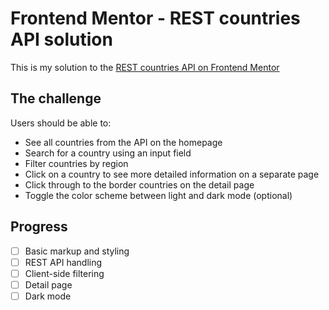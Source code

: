 # Frontend Mentor - REST countries API solution

This is my solution to the [REST countries API on Frontend Mentor](https://www.frontendmentor.io/challenges/rest-countries-api-with-color-theme-switcher-5cacc469fec04111f7b848ca)

## The challenge

Users should be able to:

- See all countries from the API on the homepage
- Search for a country using an input field
- Filter countries by region
- Click on a country to see more detailed information on a separate page
- Click through to the border countries on the detail page
- Toggle the color scheme between light and dark mode (optional)

## Progress

- [ ] Basic markup and styling
- [ ] REST API handling
- [ ] Client-side filtering
- [ ] Detail page
- [ ] Dark mode
